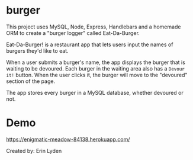 # burger

This project uses MySQL, Node, Express, Handlebars and a homemade ORM to create a "burger logger" called Eat-Da-Burger.

Eat-Da-Burger! is a restaurant app that lets users input the names of burgers they'd like to eat.

When a user submits a burger's name, the app displays the burger that is waiting to be devoured. Each burger in the waiting area also has a `Devour it!` button. When the user clicks it, the burger will move to the "devoured" section of the page.

The app stores every burger in a MySQL database, whether devoured or not.

# Demo

https://enigmatic-meadow-84138.herokuapp.com/

Created by: Erin Lyden 
